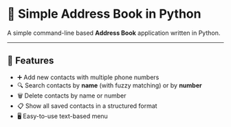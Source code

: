 # 📒 Simple Address Book in Python

A simple command-line based **Address Book** application written in Python.

---

## 📌 Features
- ➕ Add new contacts with multiple phone numbers  
- 🔍 Search contacts by **name** (with fuzzy matching) or by **number**  
- 🗑️ Delete contacts by name or number  
- 📋 Show all saved contacts in a structured format  
- 🖥️ Easy-to-use text-based menu  
